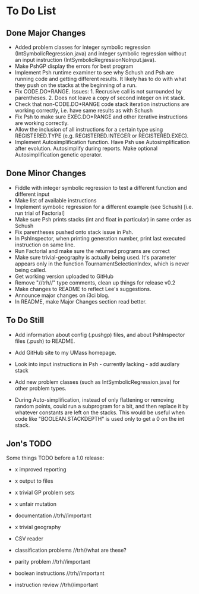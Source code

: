 To Do List
==========

Done Major Changes
------------------
- Added problem classes for integer symbolic regression (IntSymbolicRegression.java) and integer symbolic regression without an input instruction (IntSymbolicRegressionNoInput.java).
- Make PshGP display the errors for best program
- Implement Psh runtime examiner to see why Schush and Psh are running code and getting different results. It likely has to do with what they push on the stacks at the beginning of a run.
- Fix CODE.DO*RANGE. Issues: 1. Recrusive call is not surrounded by parentheses. 2. Does not leave a copy of second integer on int stack.
- Check that non-CODE.DO*RANGE  code stack iteration instructions are working correctly, i.e. have same results as with Schush
- Fix Psh to make sure EXEC.DO*RANGE and other iterative instructions are working correctly.
- Allow the inclusion of all instructions for a certain type using REGISTERED.TYPE (e.g. REGISTERED.INTEGER or REGISTERED.EXEC).
- Implement Autosimplification function. Have Psh use Autosimplification after evolution. Autosimplify during reports. Make optional Autosimplification genetic operator.

Done Minor Changes
------------------
- Fiddle with integer symbolic regression to test a different function and different input
- Make list of available instructions
- Implement symbolic regression for a different example (see Schush) [i.e. run trial of Factorial]
- Make sure Psh prints stacks (int and float in particular) in same order as Schush
- Fix parentheses pushed onto stack issue in Psh.
- In PshInspector, when printing generation number, print last executed instruction on same line.
- Run Factorial and make sure the returned programs are correct
- Make sure trivial-geography is actually being used. It's parameter appears only in the function TournamentSelectionIndex, which is never being called.
- Get working version uploaded to GitHub
- Remove "//trh//" type comments, clean up things for release v0.2
- Make changes to README to reflect Lee's suggestions.
- Announce major changes on i3ci blog.
- In README, make Major Changes section read better.


To Do Still
-----------

- Add information about config (.pushgp) files, and about PshInspector files (.push) to README.

- Add GitHub site to my UMass homepage.




- Look into input instructions in Psh - currently lacking - add auxilary stack



- Add new problem classes (such as IntSymbolicRegression.java) for other problem types.


- During Auto-simplification, instead of only flattening or removing random points, could run a subprogram for a bit, and then replace it by whatever constants are left on the stacks. This would be useful when code like "BOOLEAN.STACKDEPTH" is used only to get a 0 on the int stack.






Jon's TODO
----------

Some things TODO before a 1.0 release:

- x improved reporting
- x output to files
- x trivial GP problem sets
- x unfair mutation

- documentation //trh//important
- x trivial geography
- CSV reader
- classification problems //trh//what are these?
- parity problem //trh//important
- boolean instructions //trh//important
- instruction review //trh//important
